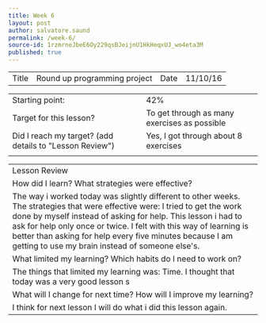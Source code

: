 ```yaml
---
title: Week 6
layout: post
author: salvatore.saund
permalink: /week-6/
source-id: 1rzmrneJbeE6Oy229qsBJeijnU1HkHeqxUJ_wo4eta3M
published: true
---
```

<table>
  <tr>
    <td>Title</td>
    <td>Round up programming project</td>
    <td>Date</td>
    <td>11/10/16</td>
  </tr>
</table>


<table>
  <tr>
    <td>Starting point:</td>
    <td>42%</td>
  </tr>
  <tr>
    <td>Target for this lesson?</td>
    <td>To get through as many exercises as possible</td>
  </tr>
  <tr>
    <td>Did I reach my target? 
(add details to "Lesson Review")</td>
    <td>Yes, I got through about 8 exercises </td>
  </tr>
  <tr>
    <td></td>
    <td></td>
  </tr>
</table>


<table>
  <tr>
    <td>Lesson Review</td>
  </tr>
  <tr>
    <td>How did I learn? What strategies were effective? </td>
  </tr>
  <tr>
    <td>The way i worked today was slightly different to other weeks. 
The strategies that were effective were:
 I tried to get the work done by myself instead of asking for help. This lesson i had to ask for help only once or twice. 
I felt with this way of learning is better than asking for help every five minutes because I am getting to use my brain instead of someone else's. </td>
  </tr>
  <tr>
    <td>What limited my learning? Which habits do I need to work on? </td>
  </tr>
  <tr>
    <td>The things that limited my learning was: Time. I thought that today was a very good lesson s</td>
  </tr>
  <tr>
    <td>What will I change for next time? How will I improve my learning?</td>
  </tr>
  <tr>
    <td>I think for next lesson I will do what i did this lesson again.</td>
  </tr>
</table>



